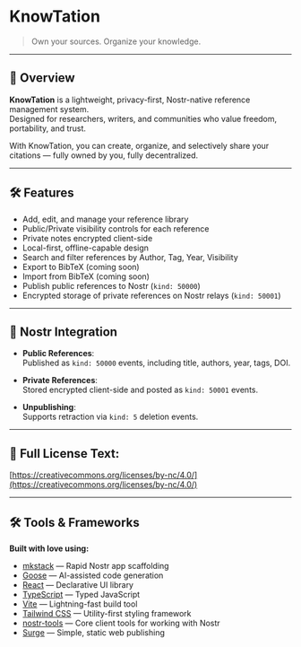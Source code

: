 # KnowTation

> Own your sources. Organize your knowledge.

---

## 🚀 Overview

**KnowTation** is a lightweight, privacy-first, Nostr-native reference management system.  
Designed for researchers, writers, and communities who value freedom, portability, and trust.

With KnowTation, you can create, organize, and selectively share your citations — fully owned by you, fully decentralized.

---

## 🛠 Features

- Add, edit, and manage your reference library
- Public/Private visibility controls for each reference
- Private notes encrypted client-side
- Local-first, offline-capable design
- Search and filter references by Author, Tag, Year, Visibility
- Export to BibTeX (coming soon)
- Import from BibTeX (coming soon)
- Publish public references to Nostr (`kind: 50000`)
- Encrypted storage of private references on Nostr relays (`kind: 50001`)

---

## 📡 Nostr Integration

- **Public References**:  
  Published as `kind: 50000` events, including title, authors, year, tags, DOI.

- **Private References**:  
  Stored encrypted client-side and posted as `kind: 50001` events.

- **Unpublishing**:  
  Supports retraction via `kind: 5` deletion events.

---

## 🔗 Full License Text:

[https://creativecommons.org/licenses/by-nc/4.0/](https://creativecommons.org/licenses/by-nc/4.0/)

---

## 🛠 Tools & Frameworks

**Built with love using:**

- [mkstack](https://mkstack.xyz/) — Rapid Nostr app scaffolding
- [Goose](https://github.com/Blockxyz/goose) — AI-assisted code generation
- [React](https://react.dev/) — Declarative UI library
- [TypeScript](https://www.typescriptlang.org/) — Typed JavaScript
- [Vite](https://vitejs.dev/) — Lightning-fast build tool
- [Tailwind CSS](https://tailwindcss.com/) — Utility-first styling framework
- [nostr-tools](https://github.com/nbd-wtf/nostr-tools) — Core client tools for working with Nostr
- [Surge](https://surge.sh) — Simple, static web publishing

